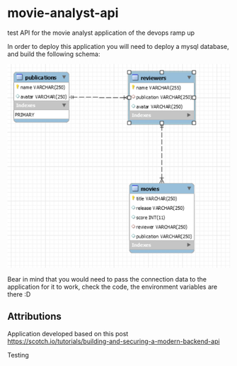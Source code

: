# movie-analyst-api

test
API for the movie analyst application of the devops ramp up

In order to deploy this application you will need to deploy a mysql database, and build the following schema:

![alt text](schema.png)


Bear in mind that you would need to pass the connection data to the application for it to work, check the code, the environment variables are there :D

## Attributions
Application developed based on this post https://scotch.io/tutorials/building-and-securing-a-modern-backend-api

Testing
